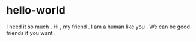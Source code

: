 # hello-world
I need it so much .
Hi , my friend . I am a human like you .
We can be good friends if you want .
